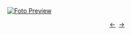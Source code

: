 [![Foto Preview](preview/project-1088.avif)](https://20essentials.github.io/project-1088)

<div align="center" style="display: flex; justify-content: center;">
  <a  href="https://github.com/20essentials/project-1087" target="_blank">&#8592;</a>
  &nbsp;&nbsp;
  <a  href="https://github.com/20essentials/project-1089" target="_blank">&#8594;</a>
</div>

